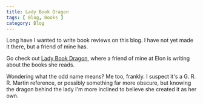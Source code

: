 ```yaml
---
title: Lady Book Dragon
tags: [ Blog, Books ]
category: Blog
---
```


Long have I wanted to write book reviews on this blog. I have not yet made it
there, but a friend of mine has.

Go check out [Lady Book Dragon](https://ladybookdragon.wixsite.com/ladybookdragon),
where a friend of mine at Elon is writing about the books she reads.

Wondering what the odd name means? Me too, frankly. I suspect it's a G. R. R.
Martin reference, or possibly something far more obscure, but knowing the dragon
behind the lady I'm more inclined to believe she created it as her own.

